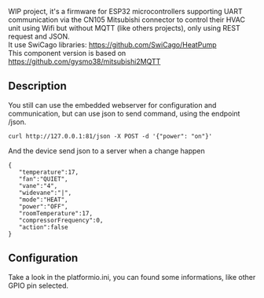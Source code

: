WIP project, it's a firmware for ESP32 microcontrollers supporting UART communication via the CN105 Mitsubishi connector to control their HVAC unit using Wifi but without MQTT (like others projects), only using REST request and JSON.   
It use SwiCago libraries: https://github.com/SwiCago/HeatPump    
This component version is based on https://github.com/gysmo38/mitsubishi2MQTT   

## Description   

You still can use the embedded webserver for configuration and communication, but can use json to send command, using the endpoint /json.   
```
curl http://127.0.0.1:81/json -X POST -d '{"power": "on"}'
```
And the device send json to a server when a change happen
```
{
   "temperature":17,
   "fan":"QUIET",
   "vane":"4",
   "widevane":"|",
   "mode":"HEAT",
   "power":"OFF",
   "roomTemperature":17,
   "compressorFrequency":0,
   "action":false
}
```

## Configuration

Take a look in the platformio.ini, you can found some informations, like other GPIO pin selected.    
